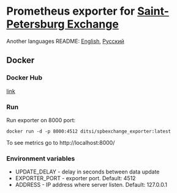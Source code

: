 # Prometheus exporter for [Saint-Petersburg Exchange](http://spbexchange.com/)

Another languages README: [English](https://github.com/DiTsi/spbexchange_exporter/blob/main/README.md), [Русский](https://github.com/DiTsi/spbexchange_exporter/blob/main/README.ru.md)

## Docker

### Docker Hub 
[link]()

### Run

Run exporter on 8000 port:
```
docker run -d -p 8000:4512 ditsi/spbexchange_exporter:latest
```

To see metrics go to http://localhost:8000/

### Environment variables
- UPDATE_DELAY - delay in seconds between data update
- EXPORTER_PORT - exporter port. Default: 4512
- ADDRESS - IP address where server listen. Default: 127.0.0.1
